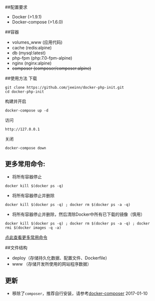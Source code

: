 ##配置要求
* Docker (>1.9.1)
* Docker-compose (>1.6.0)

##容器
* volumes_www (应用代码)
* cache (redis:alpine)
* db (mysql:latest)
* php-fpm (php:7.0-fpm-alpine)
* nginx (nginx:alpine)
* ~~composer (composer/composer:alpine)~~

##使用方法
下载
```
git clone https://github.com/jeeinn/docker-php-init.git
cd docker-php-init
```
构建并开启
```
docker-compose up -d
```
访问
```
http://127.0.0.1
```
关闭
```
docker-compose down
```
## 更多常用命令:
* 将所有容器停止
```
docker kill $(docker ps -q)
```
* 将所有容器停止并删除
```
docker kill $(docker ps -q) ; docker rm $(docker ps -a -q)
```
* 将所有容器停止并删除，然后清除Docker中所有已下载的镜像（慎用）
```
docker kill $(docker ps -q) ; docker rm $(docker ps -a -q) ; docker rmi $(docker images -q -a) 
```
[点此查看更多常用命令](http://dockerlux.github.io/pdf/cheat-sheet-v2.pdf?spm=5176.100239.blogcont57839.60.kfpwer&file=cheat-sheet-v2.pdf)

##文件结构
* deploy（存储持久化数据、配置文件、Dockerfile）
* www   （存储开发所使用的网站程序数据）

## 更新
* 移除了`composer`，推荐自行安装，请参考[docker-composer](https://github.com/RobLoach/docker-composer) 2017-01-10